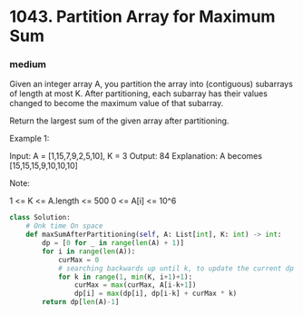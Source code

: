 # 1043. Partition Array for Maximum Sum
### medium
Given an integer array A, you partition the array into (contiguous) subarrays of length at most K.  After partitioning, each subarray has their values changed to become the maximum value of that subarray.

Return the largest sum of the given array after partitioning.

 

Example 1:

Input: A = [1,15,7,9,2,5,10], K = 3
Output: 84
Explanation: A becomes [15,15,15,9,10,10,10]
 

Note:

1 <= K <= A.length <= 500
0 <= A[i] <= 10^6

```python
class Solution:
    # Onk time On space
    def maxSumAfterPartitioning(self, A: List[int], K: int) -> int:
        dp = [0 for _ in range(len(A) + 1)]
        for i in range(len(A)):
            curMax = 0
            # searching backwards up until k, to update the current dp val
            for k in range(1, min(K, i+1)+1):
                curMax = max(curMax, A[i-k+1])
                dp[i] = max(dp[i], dp[i-k] + curMax * k)
        return dp[len(A)-1]
```